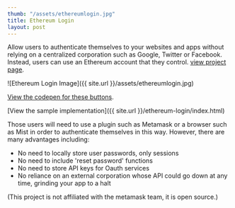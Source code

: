 ```yaml
---
thumb: "/assets/ethereumlogin.jpg"
title: Ethereum Login
layout: post
---
```


Allow users to authenticate themselves to your websites and apps without relying on a centralized corporation such as Google, Twitter or Facebook.  Instead, users can use an Ethereum account that they control.   [view project page](https://github.com/admazzola/ethereum-login).

![Ethereum Login Image]({{ site.url }}/assets/ethereumlogin.jpg)

[View the codepen for these buttons](https://codepen.io/admazzola/pen/LOgpOV).

[View the sample implementation]({{ site.url }}/ethereum-login/index.html)

 

Those users will need to use a plugin such as Metamask or a browser such as Mist in order to authenticate themselves in this way.  However, there are many advantages including:
 
* No need to locally store user passwords, only sessions
* No need to include 'reset password' functions
* No need to store API keys for Oauth services
* No reliance on an external corporation whose API could go down at any time, grinding your app to a halt

(This project is not affiliated with the metamask team, it is open source.)

